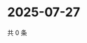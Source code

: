 # 2025-07-27

共 0 条

<!-- BEGIN ZHIHUVIDEO -->
<!-- 最后更新时间 Sun Jul 27 2025 19:09:40 GMT+0800 (China Standard Time) -->

<!-- END ZHIHUVIDEO -->
